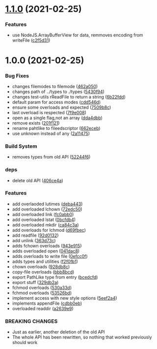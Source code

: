 # [1.1.0](http://github.com/waynevanson/fs-fp-ts/compare/v1.0.0...v1.1.0) (2021-02-25)


### Features

* use NodeJS.ArrayBufferView for data, remmoves encoding from writeFile ([c2f5d31](http://github.com/waynevanson/fs-fp-ts/commit/c2f5d3169e6526cb5a4eca8855f9ef9af099bf7e))

# 1.0.0 (2021-02-25)


### Bug Fixes

* changes filemodes to filemode ([462a050](http://github.com/waynevanson/fs-fp-ts/commit/462a05049532e093e37440b22818853f4ece7059))
* changes path of ../types to ./types ([5430f94](http://github.com/waynevanson/fs-fp-ts/commit/5430f9446457b301dd595fdf19ccbe3e1cc72be5))
* changes test-utils rReadFile to return a string ([6b22fdd](http://github.com/waynevanson/fs-fp-ts/commit/6b22fdd341a6048e84da583b89058e38c980ee90))
* default param for access modes ([cdd546d](http://github.com/waynevanson/fs-fp-ts/commit/cdd546d3f8cd647dc4d72732ea1cd98e7e722357))
* ensure some overloads and expected ([7509b8c](http://github.com/waynevanson/fs-fp-ts/commit/7509b8ce8b6bbe5b7dfea09b3313db666dcc4e85))
* last overload is respected ([7f9e008](http://github.com/waynevanson/fs-fp-ts/commit/7f9e0086488ba203f84cbc3e640f178ee5a48a8c))
* open as a single flag,not an array ([dda4dbb](http://github.com/waynevanson/fs-fp-ts/commit/dda4dbb627ff110d37577bcdac386dcd3cadcb6a))
* remove exists ([201f121](http://github.com/waynevanson/fs-fp-ts/commit/201f121c9debf5f50c7c2f32dd582582312be568))
* rename pahtlike to fileedscriptor ([662eceb](http://github.com/waynevanson/fs-fp-ts/commit/662eceb1bb33d5356639bc1c350c9dcc49d35248))
* use unknown instead of any ([2a11475](http://github.com/waynevanson/fs-fp-ts/commit/2a1147579ba04afa4a320859dadbafcbeffa68f2))


### Build System

* removes types from old API ([52244f6](http://github.com/waynevanson/fs-fp-ts/commit/52244f6efaff16b5232d53b94b1fe1e43aaf1629))


### deps

* delete old API ([406ce4a](http://github.com/waynevanson/fs-fp-ts/commit/406ce4af719c018822cde00154f5839fb265f1a0))


### Features

* add overlaoded lutimes ([deba443](http://github.com/waynevanson/fs-fp-ts/commit/deba443c019a845513c7227fffcfc70e7b4286fe))
* add overloaded lchown ([72edc50](http://github.com/waynevanson/fs-fp-ts/commit/72edc506c1b8c47987bd8fd620d6118e01c1aae7))
* add overloaded link ([fc0abb0](http://github.com/waynevanson/fs-fp-ts/commit/fc0abb0484ddb762977e28cabdc3eb4358b63deb))
* add overloaded lstat ([0bcfdb4](http://github.com/waynevanson/fs-fp-ts/commit/0bcfdb4935680be5d1c7edd7e2394c6e47ebf35f))
* add overloaded mkdir ([ca84c3a](http://github.com/waynevanson/fs-fp-ts/commit/ca84c3a0fd5aed59c0efb99a359381d9c0cc8e45))
* add overloads for lchmod ([d69fbec](http://github.com/waynevanson/fs-fp-ts/commit/d69fbeccf8b3b0cf797b3ca0f6bafd2e3e223760))
* add readfile ([92d0132](http://github.com/waynevanson/fs-fp-ts/commit/92d01320b142b66f2a2299fd7c1ef0a6a0959a45))
* add unlink ([363d73c](http://github.com/waynevanson/fs-fp-ts/commit/363d73c84362de65dc4187be57659337b88e3a98))
* adds fchown overloads ([943e915](http://github.com/waynevanson/fs-fp-ts/commit/943e9155b5c518eb3d6c122c88bcf9b65f5ab420))
* adds overloaded open ([041dac8](http://github.com/waynevanson/fs-fp-ts/commit/041dac8468445510de705d8a1282b111903b8abb))
* adds overloads to write file ([0efcc0f](http://github.com/waynevanson/fs-fp-ts/commit/0efcc0f92c4dcdb0d8e1218569dce86ef3dbc065))
* adds types and utilities ([f2f0fb1](http://github.com/waynevanson/fs-fp-ts/commit/f2f0fb16b1ffacd87d698e7e66a73881f29f6872))
* chown overloads ([928db8c](http://github.com/waynevanson/fs-fp-ts/commit/928db8cdb158d23fa2ab48cb0a0da871f12736f8))
* copy-file overloads ([bbb8bcd](http://github.com/waynevanson/fs-fp-ts/commit/bbb8bcdaea6d642b7e11ca9b5c059b3453776125))
* export PathLike type from entry ([bcedcfd](http://github.com/waynevanson/fs-fp-ts/commit/bcedcfde94a514a35b5f0cf6a01a70b7b67e0c03))
* export stuff ([329db2a](http://github.com/waynevanson/fs-fp-ts/commit/329db2a3c09bba8d2ef9e48ab7842f7af5d8ab86))
* fchmod overloads ([530a33d](http://github.com/waynevanson/fs-fp-ts/commit/530a33d16848d690bb83e9eb258542913ba257cd))
* fchmod overloads ([53526bd](http://github.com/waynevanson/fs-fp-ts/commit/53526bddda12e9e508972728de0916059e371614))
* implement access with new style options ([5eef2a4](http://github.com/waynevanson/fs-fp-ts/commit/5eef2a47ce329b88a523021c3491b044537e22d5))
* implements appendFile ([cdbb0eb](http://github.com/waynevanson/fs-fp-ts/commit/cdbb0ebc7d54f5d4ec8d5d27d481c5b0c8db769a))
* overloaded readdir ([a2639e9](http://github.com/waynevanson/fs-fp-ts/commit/a2639e9e66a8ed6ca646d41d7fd7b747be699a68))


### BREAKING CHANGES

* Just as earlier, another deletion of the old API
* The whole API has been rewritten, so nothing that worked previously should work
